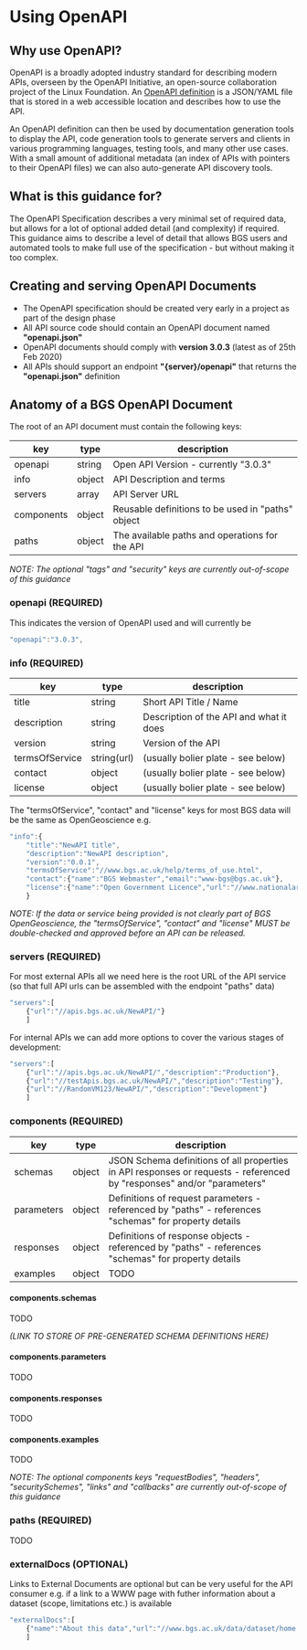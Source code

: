 # Using OpenAPI

## Why use OpenAPI?

OpenAPI is a broadly adopted industry standard for describing modern APIs, overseen by the OpenAPI Initiative, an open-source collaboration project of the Linux Foundation.
An [OpenAPI definition](https://swagger.io/specification/) is a JSON/YAML file that is stored in a web accessible location and describes how to use the API.

An OpenAPI definition can then be used by documentation generation tools to display the API, code generation tools to generate servers and clients in various programming languages, testing tools, and many other use cases.
With a small amount of additional metadata (an index of APIs with pointers to their OpenAPI files) we can also auto-generate API discovery tools.

## What is this guidance for?

The OpenAPI Specification describes a very minimal set of required data, but allows for a lot of optional added detail (and complexity) if required.
This guidance aims to describe a level of detail that allows BGS users and automated tools to make full use of the specification - but without making it too complex.

## Creating and serving OpenAPI Documents

*  The OpenAPI specification should be created very early in a project as part of the design phase
*  All API source code should contain an OpenAPI document named **"openapi.json"**
*  OpenAPI documents should comply with **version 3.0.3** (latest as of 25th Feb 2020)
*  All APIs should support an endpoint **"{server}/openapi"** that returns the **"openapi.json"** definition

## Anatomy of a BGS OpenAPI Document

The root of an API document must contain the following keys:

| key | type | description |
| ------ | ------ | ------ |
| openapi | string | Open API Version - currently "3.0.3" |
| info | object |  API Description and terms  |
| servers | array |  API Server URL |
| components | object |  Reusable definitions to be used in "paths" object |
| paths | object | The available paths and operations for the API |

*NOTE: The optional "tags" and "security" keys are currently out-of-scope of this guidance*

### openapi (REQUIRED)

This indicates the version of OpenAPI used and will currently be 
```javascript
"openapi":"3.0.3",
```

### info (REQUIRED)

| key | type | description |
| ------ | ------ | ------ |
| title | string | Short API Title / Name |
| description | string |  Description of the API and what it does |
| version | string | Version of the API |
| termsOfService | string(url) | (usually bolier plate - see below) |
| contact | object | (usually bolier plate - see below) |
| license | object | (usually bolier plate - see below) |

The "termsOfService", "contact" and "license" keys for most BGS data will be the same as OpenGeoscience e.g.

```javascript
"info":{
	"title":"NewAPI title",
	"description":"NewAPI description",
	"version":"0.0.1",
	"termsOfService":"//www.bgs.ac.uk/help/terms_of_use.html",
	"contact":{"name":"BGS Webmaster","email":"www-bgs@bgs.ac.uk"},
	"license":{"name":"Open Government Licence","url":"//www.nationalarchives.gov.uk/doc/open-government-licence/version/3/"}
	}
```

*NOTE: If the data or service being provided is not clearly part of BGS OpenGeoscience, the "termsOfService", "contact" and "license" MUST be double-checked and approved before an API can be released.*

### servers (REQUIRED)

For most external APIs all we need here is the root URL of the API service (so that full API urls can be assembled with the endpoint "paths" data)

```javascript
"servers":[
    {"url":"//apis.bgs.ac.uk/NewAPI/"}
    ]
```

For internal APIs we can add more options to cover the various stages of development:

```javascript
"servers":[
    {"url":"//apis.bgs.ac.uk/NewAPI/","description":"Production"},
    {"url":"//testApis.bgs.ac.uk/NewAPI/","description":"Testing"},
    {"url":"//RandomVM123/NewAPI/","description":"Development"}
    ]
```

### components (REQUIRED)

| key | type | description |
| ------ | ------ | ------ |
| schemas | object | JSON Schema definitions of all properties in API responses or requests - referenced by "responses" and/or "parameters"  |
| parameters | object | Definitions of request parameters - referenced by "paths" - references "schemas" for property details |
| responses | object | Definitions of response objects - referenced by "paths" - references "schemas" for property details |
| examples | object | TODO |

#### components.schemas

TODO 

*(LINK TO STORE OF PRE-GENERATED SCHEMA DEFINITIONS HERE)*

#### components.parameters

TODO

#### components.responses

TODO

#### components.examples

TODO

*NOTE: The optional components keys "requestBodies", "headers", "securitySchemes", "links" and "callbacks"  are currently out-of-scope of this guidance*

### paths (REQUIRED)

TODO

### externalDocs (OPTIONAL)

Links to External Documents are optional but can be very useful for the API consumer e.g. if a link to a WWW page with futher information about a dataset (scope, limitations etc.) is available 

```javascript
"externalDocs":[
	{"name":"About this data","url":"//www.bgs.ac.uk/data/dataset/home.html"}
	]
```	
	
